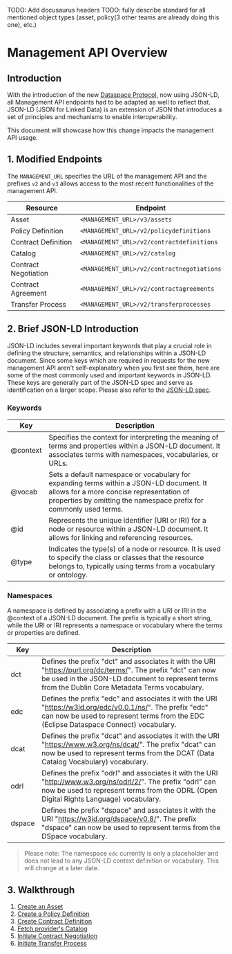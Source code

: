 TODO: Add docusaurus headers
TODO: fully describe standard for all mentioned object types (asset, policy(3 other teams are already doing this one), etc.)

# Management API Overview

## Introduction

With the introduction of the new [Dataspace Protocol](https://docs.internationaldataspaces.org/dataspace-protocol/overview/readme), now using JSON-LD, all Management API endpoints had to be adapted as well to reflect that.
JSON-LD (JSON for Linked Data) is an extension of JSON that introduces a set of principles and mechanisms to enable interoperability.

This document will showcase how this change impacts the management API usage.

## 1. Modified Endpoints

The `MANAGEMENT_URL` specifies the URL of the management API and the prefixes `v2` and `v3` allows access to the most recent functionalities of the management API.

| Resource              | Endpoint                                   |
|-----------------------|--------------------------------------------|
| Asset                 | `<MANAGEMENT_URL>/v3/assets`               |
| Policy Definition     | `<MANAGEMENT_URL>/v2/policydefinitions`    |
| Contract Definition   | `<MANAGEMENT_URL>/v2/contractdefinitions`  |
| Catalog               | `<MANAGEMENT_URL>/v2/catalog`              |
| Contract Negotiation  | `<MANAGEMENT_URL>/v2/contractnegotiations` |
| Contract Agreement    | `<MANAGEMENT_URL>/v2/contractagreements`   |
| Transfer Process      | `<MANAGEMENT_URL>/v2/transferprocesses`    |

## 2. Brief JSON-LD Introduction

JSON-LD includes several important keywords that play a crucial role in defining the structure, semantics, and relationships within a JSON-LD document. Since some keys which are required in requests for the new management API aren't self-explanatory when you first see them, here are some of the most commonly used and important keywords in JSON-LD.
These keys are generally part of the JSON-LD spec and serve as identification on a larger scope. Please also refer to the [JSON-LD spec](https://www.w3.org/TR/json-ld11/).

### Keywords

| Key       | Description                                                                                                                                                                                               |
|-----------|-----------------------------------------------------------------------------------------------------------------------------------------------------------------------------------------------------------|
| @context  | Specifies the context for interpreting the meaning of terms and properties within a JSON-LD document. It associates terms with namespaces, vocabularies, or URLs.                                         |
| @vocab    | Sets a default namespace or vocabulary for expanding terms within a JSON-LD document. It allows for a more concise representation of properties by omitting the namespace prefix for commonly used terms. |
| @id       | Represents the unique identifier (URI or IRI) for a node or resource within a JSON-LD document. It allows for linking and referencing resources.                                                          |
| @type     | Indicates the type(s) of a node or resource. It is used to specify the class or classes that the resource belongs to, typically using terms from a vocabulary or ontology.                                |

### Namespaces

A namespace is defined by associating a prefix with a URI or IRI in the @context of a JSON-LD document. The prefix is typically a short string, while the URI or IRI represents a namespace or vocabulary where the terms or properties are defined.

| Key    | Description                                                                                                                                                                                                       |
|--------|-------------------------------------------------------------------------------------------------------------------------------------------------------------------------------------------------------------------|
| dct    | Defines the prefix "dct" and associates it with the URI "<https://purl.org/dc/terms/>". The prefix "dct" can now be used in the JSON-LD document to represent terms from the Dublin Core Metadata Terms vocabulary. |
| edc    | Defines the prefix "edc" and associates it with the URI "<https://w3id.org/edc/v0.0.1/ns/>". The prefix "edc" can now be used to represent terms from the EDC (Eclipse Dataspace Connect) vocabulary.               |
| dcat   | Defines the prefix "dcat" and associates it with the URI "<https://www.w3.org/ns/dcat/>". The prefix "dcat" can now be used to represent terms from the DCAT (Data Catalog Vocabulary) vocabulary.                  |
| odrl   | Defines the prefix "odrl" and associates it with the URI "<http://www.w3.org/ns/odrl/2/>". The prefix "odrl" can now be used to represent terms from the ODRL (Open Digital Rights Language) vocabulary.            |
| dspace | Defines the prefix "dspace" and associates it with the URI "<https://w3id.org/dspace/v0.8/>". The prefix "dspace" can now be used to represent terms from the DSpace vocabulary.                                    |

> Please note: The namespace `edc` currently is only a placeholder and does not lead to any JSON-LD context definition or vocabulary.
> This will change at a later date.

## 3. Walkthrough

1. [Create an Asset](2-assets.md)
2. [Create a Policy Definition](3-policy-definitions.md)
3. [Create Contract Definition](4-contract-definitions.md)
4. [Fetch provider's Catalog](5-catalog.md)
5. [Initiate Contract Negotiation](6-contract-negotiation.md)
6. [Initiate Transfer Process](7-transfer-process.md)
